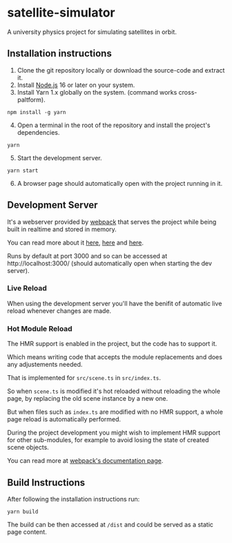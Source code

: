 
# satellite-simulator

A university physics project for simulating satellites in orbit.

## Installation instructions

1. Clone the git repository locally or download the source-code and extract it.
2. Install [Node.js](https://nodejs.org/) 16 or later on your system.
3. Install Yarn 1.x globally on the system. (command works cross-paltform).

```
npm install -g yarn
```

4. Open a terminal in the root of the repository and install the project's dependencies.

```
yarn
```

5. Start the development server.

```
yarn start
```

6. A browser page should automatically open with the project running in it.

## Development Server

It's a webserver provided by [webpack](http://webpack.js.org/) that serves the project while being built in realtime and stored in memory.

You can read more about it [here](https://webpack.js.org/configuration/dev-server/), [here](https://webpack.js.org/guides/development/#using-webpack-dev-server) and [here](https://github.com/webpack/webpack-dev-server).

Runs by default at port 3000 and so can be accessed at http://localhost:3000/ (should automatically open when starting the dev server).

### Live Reload

When using the development server you'll have the benifit of automatic live reload whenever changes are made.

### Hot Module Reload

The HMR support is enabled in the project, but the code has to support it.

Which means writing code that accepts the module replacements and does any adjustements needed.

That is implemented for `src/scene.ts` in `src/index.ts`.

So when `scene.ts` is modified it's hot reloaded without reloading the whole page, by replacing the old scene instance by a new one.

But when files such as `index.ts` are modified with no HMR support, a whole page reload is automatically performed.

During the project development you might wish to implement HMR support for other sub-modules, for example to avoid losing the state of created scene objects.

You can read more at [webpack's documentation page](https://webpack.js.org/concepts/hot-module-replacement/).

## Build Instructions

After following the installation instructions run:

```
yarn build
```

The build can be then accessed at `/dist` and could be served as a static page content.
